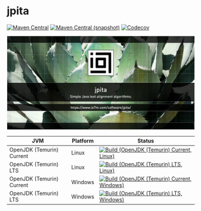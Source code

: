 jpita
===

[![Maven Central](https://img.shields.io/maven-central/v/com.io7m.jpita/com.io7m.jpita.svg?style=flat-square)](http://search.maven.org/#search%7Cga%7C1%7Cg%3A%22com.io7m.jpita%22)
[![Maven Central (snapshot)](https://img.shields.io/nexus/s/https/s01.oss.sonatype.org/com.io7m.jpita/com.io7m.jpita.svg?style=flat-square)](https://s01.oss.sonatype.org/content/repositories/snapshots/com/io7m/jpita/)
[![Codecov](https://img.shields.io/codecov/c/github/io7m/jpita.svg?style=flat-square)](https://codecov.io/gh/io7m/jpita)

![jpita](./src/site/resources/jpita.jpg?raw=true)

| JVM | Platform | Status |
|-----|----------|--------|
| OpenJDK (Temurin) Current | Linux | [![Build (OpenJDK (Temurin) Current, Linux)](https://img.shields.io/github/workflow/status/io7m/jpita/main.linux.temurin.current)](https://github.com/io7m/jpita/actions?query=workflow%3Amain.linux.temurin.current)|
| OpenJDK (Temurin) LTS | Linux | [![Build (OpenJDK (Temurin) LTS, Linux)](https://img.shields.io/github/workflow/status/io7m/jpita/main.linux.temurin.lts)](https://github.com/io7m/jpita/actions?query=workflow%3Amain.linux.temurin.lts)|
| OpenJDK (Temurin) Current | Windows | [![Build (OpenJDK (Temurin) Current, Windows)](https://img.shields.io/github/workflow/status/io7m/jpita/main.windows.temurin.current)](https://github.com/io7m/jpita/actions?query=workflow%3Amain.windows.temurin.current)|
| OpenJDK (Temurin) LTS | Windows | [![Build (OpenJDK (Temurin) LTS, Windows)](https://img.shields.io/github/workflow/status/io7m/jpita/main.windows.temurin.lts)](https://github.com/io7m/jpita/actions?query=workflow%3Amain.windows.temurin.lts)|
